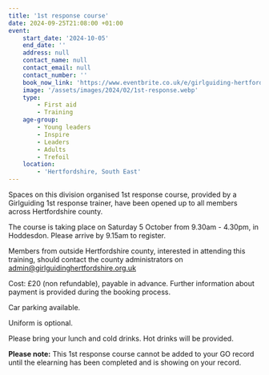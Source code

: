 ```yaml
---
title: '1st response course'
date: 2024-09-25T21:08:00 +01:00
event:
    start_date: '2024-10-05'
    end_date: ''
    address: null
    contact_name: null
    contact_email: null
    contact_number: ''
    book_now_link: 'https://www.eventbrite.co.uk/e/girlguiding-hertfordshire-1st-response-course-tickets-1028756176417'
    image: '/assets/images/2024/02/1st-response.webp'
    type:
        - First aid
        - Training
    age-group:
        - Young leaders
        - Inspire
        - Leaders
        - Adults
        - Trefoil
    location:
        - 'Hertfordshire, South East'
---
```

Spaces on this division organised 1st response course, provided by a Girlguiding 1st response trainer, have been opened up to all members across Hertfordshire county.

The course is taking place on Saturday 5 October from 9.30am - 4.30pm, in Hoddesdon. Please arrive by 9.15am to register.

Members from outside Hertfordshire county, interested in attending this training, should contact the county administrators on <admin@girlguidinghertfordshire.org.uk>

Cost: £20 (non refundable), payable in advance. Further information about payment is provided during the booking process.

Car parking available.

Uniform is optional.

Please bring your lunch and cold drinks. Hot drinks will be provided.

**Please note:** This 1st response course cannot be added to your GO record until the elearning has been completed and is showing on your record.
